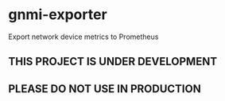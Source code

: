 # gnmi-exporter
Export network device metrics to Prometheus

## THIS PROJECT IS UNDER DEVELOPMENT
## PLEASE DO NOT USE IN PRODUCTION

